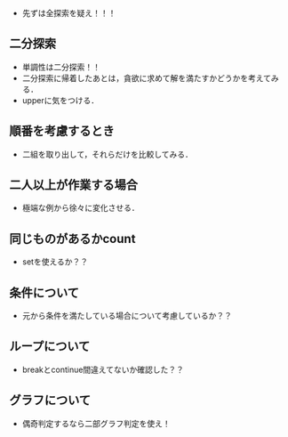  - 先ずは全探索を疑え！！！
 
 ## 二分探索
 - 単調性は二分探索！！
 - 二分探索に帰着したあとは，貪欲に求めて解を満たすかどうかを考えてみる．
 - upperに気をつける．
 
## 順番を考慮するとき
 - 二組を取り出して，それらだけを比較してみる．
 
## 二人以上が作業する場合
 - 極端な例から徐々に変化させる．

## 同じものがあるかcount
 - setを使えるか？？

## 条件について
 - 元から条件を満たしている場合について考慮しているか？？

## ループについて
 - breakとcontinue間違えてないか確認した？？

## グラフについて
 - 偶奇判定するなら二部グラフ判定を使え！
